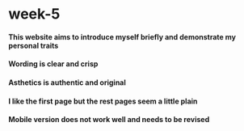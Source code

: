 # week-5

#### This website aims to introduce myself briefly and demonstrate my personal traits

#### Wording is clear and crisp

#### Asthetics is authentic and original

#### I like the first page but the rest pages seem a little plain

#### Mobile version does not work well and needs to be revised 





